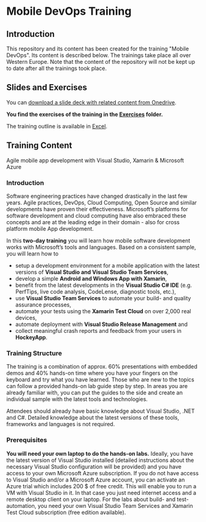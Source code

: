 # Mobile DevOps Training

## Introduction

This repository and its content has been created for the training "Mobile DevOps". Its content is described below. The trainings take place all over Western Europe. Note that the content of the repository will not be kept up to date after all the trainings took place.

## Slides and Exercises

You can [download a slide deck with related content from Onedrive](https://1drv.ms/p/s!AnByKdQdIw5KgifodS-DutFnfQjn).

**You find the exercises of the training in the [Exercises](Exercises) folder.**

The training outline is available in [Excel](MobileDevOps-PartnerTraining-Outline.xlsx).


## Training Content

Agile mobile app development with Visual Studio, Xamarin & Microsoft Azure

### Introduction

Software engineering practices have changed drastically in the last few years. Agile practices, DevOps, Cloud Computing, Open Source and similar developments have proven their effectiveness. Microsoft’s platforms for software development and cloud computing have also embraced these concepts and are at the leading edge in their domain - also for cross platform mobile App development.

In this **two-day training** you will learn how mobile software development works with Microsoft’s tools and languages. Based on a consistent sample, you will learn how to

* setup a development environment for a mobile application with the latest versions of **Visual Studio and Visual Studio Team Services**,
* develop a simple **Android and Windows App with Xamarin**,
* benefit from the latest developments in the **Visual Studio C# IDE** (e.g. PerfTips, live code analysis, CodeLense, diagnostic tools, etc.),
* use **Visual Studio Team Services** to automate your build- and quality assurance processes,
* automate your tests using the **Xamarin Test Cloud** on over 2,000 real devices,
* automate deployment with **Visual Studio Release Management** and
* collect meaningful crash reports and feedback from your users in **HockeyApp**.

### Training Structure

The training is a combination of approx. 60% presentations with embedded demos and 40% hands-on time where you have your fingers on the keyboard and try what you have learned. Those who are new to the topics can follow a provided hands-on lab guide step by step. In areas you are already familiar with, you can put the guides to the side and create an individual sample with the latest tools and technologies.

Attendees should already have basic knowledge about Visual Studio, .NET and C#. Detailed knowledge about the latest versions of these tools, frameworks and languages is not required.
 
### Prerequisites

**You will need your own laptop to do the hands-on labs.** Ideally, you have the latest version of Visual Studio installed (detailed instructions about the necessary Visual Studio configuration will be provided) and you have access to your own Microsoft Azure subscription. If you do not have access to Visual Studio and/or a Microsoft Azure account, you can activate an Azure trial which includes 200 $ of free credit. This will enable you to run a VM with Visual Studio in it. In that case you just need internet access and a remote desktop client on your laptop. For the labs about build- and test-automation, you need your own Visual Studio Team Services and Xamarin Test Cloud subscription (free edition available).